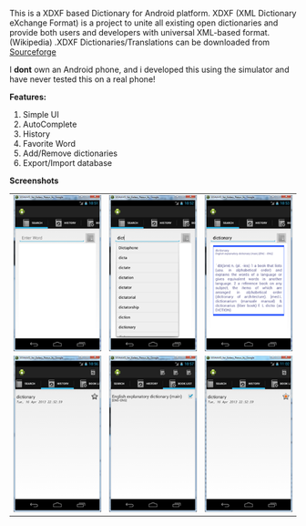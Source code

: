 This is a XDXF based Dictionary for Android platform. XDXF (XML Dictionary eXchange Format) is a project to unite all existing open dictionaries and provide both users and developers with universal XML-based format.(Wikipedia) .XDXF Dictionaries/Translations can be downloaded from [Sourceforge](http://sourceforge.net/projects/xdxf/files/dicts-XDXF/)

I **dont** own an Android phone, and i developed this using the simulator and have never tested this on a real phone!

**Features:**
  1. Simple UI
  1. AutoComplete
  1. History
  1. Favorite Word
  1. Add/Remove dictionaries
  1. Export/Import database

**Screenshots**
<table>
<tr>
<td><img src='1s.png' /></td>
<td><img src='2s.png' /></td>
<td><img src='3s.png' /></td>
</tr>
<tr>
<td><img src='4s.png' /></td>
<td><img src='6s.png' /></td>
<td><img src='5s.png' /></td>
</tr>
</table>




